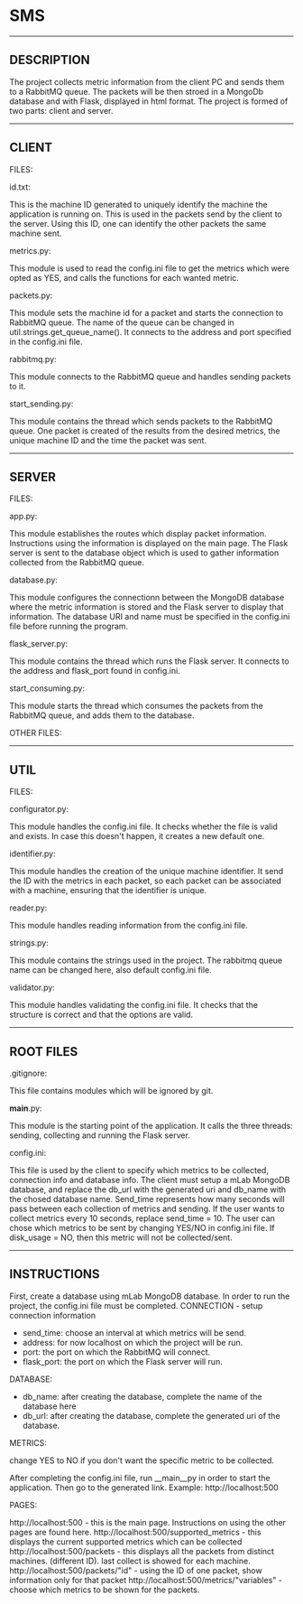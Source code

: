 # SMS

------------------------------------------------------
DESCRIPTION
------------------------------------------------------
 
The project collects metric information from the client PC and sends them to a RabbitMQ queue.
The packets will be then stroed in a MongoDb database and with Flask, displayed in html format.
The project is formed of two parts: client and server.

------------------------------------------------------
CLIENT
------------------------------------------------------

FILES:

id.txt:

This is the machine ID generated to uniquely identify the machine the application is running on.
This is used in the packets send by the client to the server.
Using this ID, one can identify the other packets the same machine sent.

metrics.py:

This module is used to read the config.ini file to get the metrics which were opted as YES, and calls the 
functions for each wanted metric.

packets.py:

This module sets the machine id for a packet and starts the connection to RabbitMQ queue.
The name of the queue can be changed in util.strings.get_queue_name().
It connects to the address and port specified in the config.ini file.

rabbitmq.py:

This module connects to the RabbitMQ queue and handles sending packets to it.


start_sending.py:

This module contains the thread which sends packets to the RabbitMQ queue.
One packet is created of the results from the desired metrics, the unique machine ID and the time 
the packet was sent.

------------------------------------------------------
SERVER
------------------------------------------------------

FILES:

app.py:

This module establishes the routes which display packet information.
Instructions using the information is displayed on the main page.
The Flask server is sent to the database object which is used to gather
information collected from the RabbitMQ queue.

database.py:

This module configures the connectionn between the MongoDB database where the metric
information is stored and the Flask server to display that information. 
The database URI and name must be specified in the config.ini file before running the program.

flask_server.py:

This module contains the thread which runs the Flask server.
It connects to the address and flask_port found in config.ini.

start_consuming.py:

This module starts the thread which consumes the packets from the RabbitMQ queue, and adds
them to the database.

OTHER FILES:

------------------------------------------------------
UTIL
------------------------------------------------------

FILES:

configurator.py:

This module handles the config.ini file. It checks whether the file is valid and exists. 
In case this doesn't happen, it creates a new default one. 

identifier.py:

This module handles the creation of the unique machine identifier.
It send the ID with the metrics in each packet, so each packet can be
associated with a machine, ensuring that the identifier is unique.

reader.py:

This module handles reading information from the config.ini file.

strings.py:

This module contains the strings used in the project.
The rabbitmq queue name can be changed here, also default
config.ini file.

validator.py:

This module handles validating the config.ini file. It checks that the structure is
correct and that the options are valid.

------------------------------------------------------
ROOT FILES
------------------------------------------------------

.gitignore: 

This file contains modules which will be ignored by git.

__main__.py:

This module is the starting point of the application.
It calls the three threads: sending, collecting and running the Flask server.

config.ini:

This file is used by the client to specify which metrics to be collected, connection info and database info.
The client must setup a mLab MongoDB database, and replace the db_url with the generated uri and db_name
with the chosed database name.
Send_time represents how many seconds will pass between each collection of metrics and sending.
If the user wants to collect metrics every 10 seconds, replace send_time = 10.
The user can chose which metrics to be sent by changing YES/NO in config.ini file.
If disk_usage = NO, then this metric will not be collected/sent.

------------------------------------------------------
INSTRUCTIONS
------------------------------------------------------

First, create a database using mLab MongoDB database.
In order to run the project, the config.ini file must be completed.
CONNECTION - setup connection information
- send_time: choose an interval at which metrics will be send.
- address: for now localhost on which the project will be run.
- port: the port on which the RabbitMQ will connect.
- flask_port: the port on which the Flask server will run.

DATABASE:

- db_name: after creating the database, complete the name of the database here
- db_url: after creating the database, complete the generated uri of the database.

METRICS:

change YES to NO if you don't want the specific metric to be collected.

After completing the config.ini file, run  __main__py in order to start the application.
Then go to the generated link. Example: http://localhost:500

PAGES:

http://localhost:500 - this is the main page. Instructions on using the other pages are found here.
http://localhost:500/supported_metrics - this displays the current supported metrics which can be collected
http://localhost:500/packets - this displays all the packets from distinct machines. (different ID). 
                              last collect is showed for each machine.
http://localhost:500/packets/"id" - using the ID of one packet, show information only for that packet
http://localhost:500/metrics/"variables" - choose which metrics to be shown for the packets.
